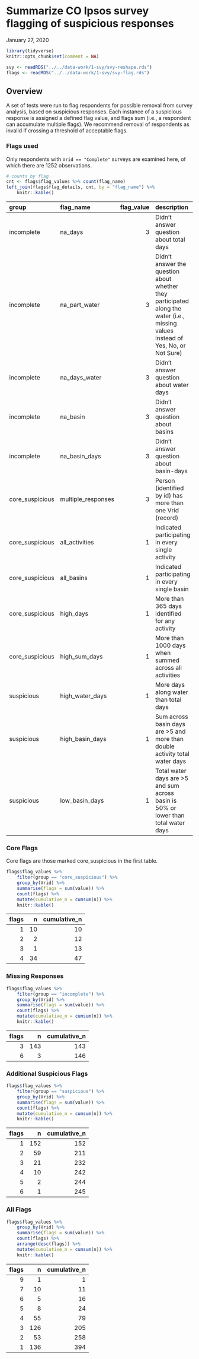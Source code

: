 Summarize CO Ipsos survey flagging of suspicious responses
================
January 27, 2020

``` r
library(tidyverse)
knitr::opts_chunk$set(comment = NA)
```

``` r
svy <- readRDS("../../data-work/1-svy/svy-reshape.rds")
flags <- readRDS("../../data-work/1-svy/svy-flag.rds")
```

## Overview

A set of tests were run to flag respondents for possible removal from
survey analysis, based on suspicious responses. Each instance of a
suspicious response is assigned a defined flag value, and flags sum
(i.e., a respondent can accumulate multiple flags). We recommend removal
of respondents as invalid if crossing a threshold of acceptable flags.

### Flags used

Only respondents with `Vrid == "Complete"` surveys are examined here, of
which there are 1252 observations.

``` r
# counts by flag
cnt <- flags$flag_values %>% count(flag_name)
left_join(flags$flag_details, cnt, by = "flag_name") %>%
    knitr::kable()
```

| group            | flag\_name          | flag\_value | description                                                                                                                       |   n |
| :--------------- | :------------------ | ----------: | :-------------------------------------------------------------------------------------------------------------------------------- | --: |
| incomplete       | na\_days            |           3 | Didn’t answer question about total days                                                                                           |   4 |
| incomplete       | na\_part\_water     |           3 | Didn’t answer the question about whether they participated along the water (i.e., missing values instead of Yes, No, or Not Sure) |  44 |
| incomplete       | na\_days\_water     |           3 | Didn’t answer question about water days                                                                                           |   2 |
| incomplete       | na\_basin           |           3 | Didn’t answer question about basins                                                                                               |  26 |
| incomplete       | na\_basin\_days     |           3 | Didn’t answer question about basin-days                                                                                           |  73 |
| core\_suspicious | multiple\_responses |           3 | Person (identified by id) has more than one Vrid (record)                                                                         |  34 |
| core\_suspicious | all\_activities     |           1 | Indicated participating in every single activity                                                                                  |   5 |
| core\_suspicious | all\_basins         |           1 | Indicated participating in every single basin                                                                                     |   3 |
| core\_suspicious | high\_days          |           1 | More than 365 days identified for any activity                                                                                    |   4 |
| core\_suspicious | high\_sum\_days     |           1 | More than 1000 days when summed across all activities                                                                             |   4 |
| suspicious       | high\_water\_days   |           1 | More days along water than total days                                                                                             |  57 |
| suspicious       | high\_basin\_days   |           1 | Sum across basin days are \>5 and more than double activity total water days                                                      |  31 |
| suspicious       | low\_basin\_days    |           1 | Total water days are \>5 and sum across basin is 50% or lower than total water days                                               | 187 |

### Core Flags

Core flags are those marked core\_suspicious in the first table.

``` r
flags$flag_values %>%
    filter(group == "core_suspicious") %>%
    group_by(Vrid) %>%
    summarise(flags = sum(value)) %>%
    count(flags) %>%
    mutate(cumulative_n = cumsum(n)) %>%
    knitr::kable()
```

| flags |  n | cumulative\_n |
| ----: | -: | ------------: |
|     1 | 10 |            10 |
|     2 |  2 |            12 |
|     3 |  1 |            13 |
|     4 | 34 |            47 |

### Missing Responses

``` r
flags$flag_values %>%
    filter(group == "incomplete") %>%
    group_by(Vrid) %>%
    summarise(flags = sum(value)) %>%
    count(flags) %>%
    mutate(cumulative_n = cumsum(n)) %>%
    knitr::kable()
```

| flags |   n | cumulative\_n |
| ----: | --: | ------------: |
|     3 | 143 |           143 |
|     6 |   3 |           146 |

### Additional Suspicious Flags

``` r
flags$flag_values %>%
    filter(group == "suspicious") %>%
    group_by(Vrid) %>%
    summarise(flags = sum(value)) %>%
    count(flags) %>%
    mutate(cumulative_n = cumsum(n)) %>%
    knitr::kable()
```

| flags |   n | cumulative\_n |
| ----: | --: | ------------: |
|     1 | 152 |           152 |
|     2 |  59 |           211 |
|     3 |  21 |           232 |
|     4 |  10 |           242 |
|     5 |   2 |           244 |
|     6 |   1 |           245 |

### All Flags

``` r
flags$flag_values %>%
    group_by(Vrid) %>%
    summarise(flags = sum(value)) %>%
    count(flags) %>%
    arrange(desc(flags)) %>%
    mutate(cumulative_n = cumsum(n)) %>%
    knitr::kable()
```

| flags |   n | cumulative\_n |
| ----: | --: | ------------: |
|     9 |   1 |             1 |
|     7 |  10 |            11 |
|     6 |   5 |            16 |
|     5 |   8 |            24 |
|     4 |  55 |            79 |
|     3 | 126 |           205 |
|     2 |  53 |           258 |
|     1 | 136 |           394 |
